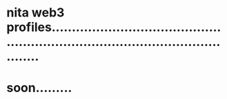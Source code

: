 # nita web3 profiles.......................................................................................................
# soon.........
